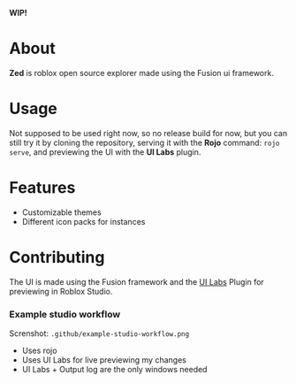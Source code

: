 **WIP!**

# About
**Zed** is roblox open source explorer made using the Fusion ui framework.

# Usage
Not supposed to be used right now, so no release build for now, but you can still try it by cloning the repository, serving it with the **Rojo** command: `rojo serve`, and previewing the UI with the **UI Labs** plugin.

# Features
* Customizable themes
* Different icon packs for instances

# Contributing
The UI is made using the Fusion framework and the [UI Labs](https://ui-labs.luau.page/docs/getstarted) Plugin for previewing in Roblox Studio.

### Example studio workflow
Screnshot: `.github/example-studio-workflow.png`
- Uses rojo
- Uses UI Labs for live previewing my changes
- UI Labs + Output log are the only windows needed
